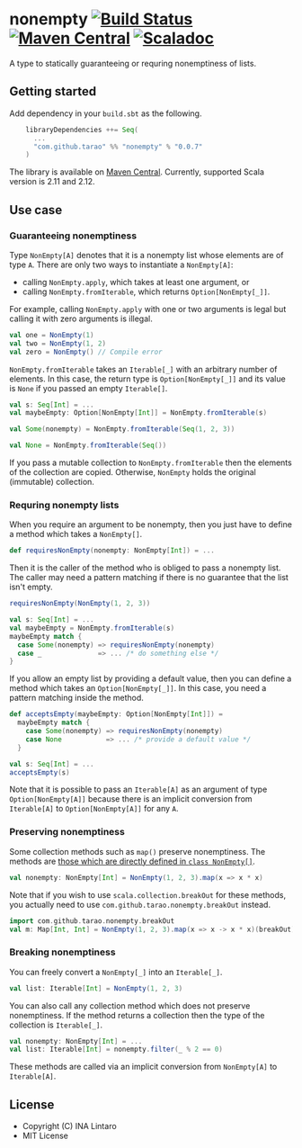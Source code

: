 nonempty [![Build Status][travis-img]][travis] [![Maven Central][maven-img]][maven] [![Scaladoc][javadoc-img]][javadoc]
========

A type to statically guaranteeing or requring nonemptiness of lists.

Getting started
---------------

Add dependency in your `build.sbt` as the following.

```scala
    libraryDependencies ++= Seq(
      ...
      "com.github.tarao" %% "nonempty" % "0.0.7"
    )
```

The library is available on [Maven Central][maven].  Currently,
supported Scala version is 2.11 and 2.12.

Use case
--------

### Guaranteeing nonemptiness

Type `NonEmpty[A]` denotes that it is a nonempty list whose elements
are of type `A`.  There are only two ways to instantiate a
`NonEmpty[A]`:

- calling `NonEmpty.apply`, which takes at least one argument, or
- calling `NonEmpty.fromIterable`, which returns `Option[NonEmpty[_]]`.

For example, calling `NonEmpty.apply` with one or two arguments is
legal but calling it with zero arguments is illegal.

```scala
val one = NonEmpty(1)
val two = NonEmpty(1, 2)
val zero = NonEmpty() // Compile error
```

`NonEmpty.fromIterable` takes an `Iterable[_]` with an arbitrary
number of elements.  In this case, the return type is
`Option[NonEmpty[_]]` and its value is `None` if you passed an empty
`Iterable[]`.

```scala
val s: Seq[Int] = ...
val maybeEmpty: Option[NonEmpty[Int]] = NonEmpty.fromIterable(s)

val Some(nonempty) = NonEmpty.fromIterable(Seq(1, 2, 3))

val None = NonEmpty.fromIterable(Seq())
```

If you pass a mutable collection to `NonEmpty.fromIterable` then the
elements of the collection are copied.  Otherwise, `NonEmpty` holds
the original (immutable) collection.

### Requring nonempty lists

When you require an argument to be nonempty, then you just have to
define a method which takes a `NonEmpty[]`.

```scala
def requiresNonEmpty(nonempty: NonEmpty[Int]) = ...
```

Then it is the caller of the method who is obliged to pass a nonempty
list.  The caller may need a pattern matching if there is no guarantee
that the list isn't empty.

```scala
requiresNonEmpty(NonEmpty(1, 2, 3))

val s: Seq[Int] = ...
val maybeEmpty = NonEmpty.fromIterable(s)
maybeEmpty match {
  case Some(nonempty) => requiresNonEmpty(nonempty)
  case _              => ... /* do something else */
}
```

If you allow an empty list by providing a default value, then you can
define a method which takes an `Option[NonEmpty[_]]`.  In this case,
you need a pattern matching inside the method.

```scala
def acceptsEmpty(maybeEmpty: Option[NonEmpty[Int]]) =
  maybeEmpty match {
    case Some(nonempty) => requiresNonEmpty(nonempty)
    case None           => ... /* provide a default value */
  }

val s: Seq[Int] = ...
acceptsEmpty(s)
```

Note that it is possible to pass an `Iterable[A]` as an argument of
type `Option[NonEmpty[A]]` because there is an implicit conversion
from `Iterable[A]` to `Option[NonEmpty[A]]` for any `A`.

### Preserving nonemptiness

Some collection methods such as `map()` preserve nonemptiness.  The
methods are [those which are directly defined in `class NonEmpty[]`](http://javadoc-badge.appspot.com/com.github.tarao/nonempty_2.12/com/github/tarao/nonempty/NonEmpty.html).

```scala
val nonempty: NonEmpty[Int] = NonEmpty(1, 2, 3).map(x => x * x)
```

Note that if you wish to use `scala.collection.breakOut` for these
methods, you actually need to use `com.github.tarao.nonempty.breakOut`
instead.

```scala
import com.github.tarao.nonempty.breakOut
val m: Map[Int, Int] = NonEmpty(1, 2, 3).map(x => x -> x * x)(breakOut)
```

### Breaking nonemptiness

You can freely convert a `NonEmpty[_]` into an `Iterable[_]`.

```scala
val list: Iterable[Int] = NonEmpty(1, 2, 3)
```

You can also call any collection method which does not preserve
nonemptiness.  If the method returns a collection then the type of the
collection is `Iterable[_]`.

```scala
val nonempty: NonEmpty[Int] = ...
val list: Iterable[Int] = nonempty.filter(_ % 2 == 0)
```

These methods are called via an implicit conversion from `NonEmpty[A]`
to `Iterable[A]`.

License
-------

- Copyright (C) INA Lintaro
- MIT License

[travis]: https://travis-ci.org/tarao/nonempty-scala
[travis-img]: https://img.shields.io/travis/tarao/nonempty-scala.svg?branch=master&style=flat
[maven]: https://maven-badges.herokuapp.com/maven-central/com.github.tarao/nonempty_2.12
[maven-img]: https://maven-badges.herokuapp.com/maven-central/com.github.tarao/nonempty_2.12/badge.svg?style=flat
[javadoc]: http://javadoc-badge.appspot.com/com.github.tarao/nonempty_2.12
[javadoc-img]: http://javadoc-badge.appspot.com/com.github.tarao/nonempty_2.12.svg?label=scaladoc

